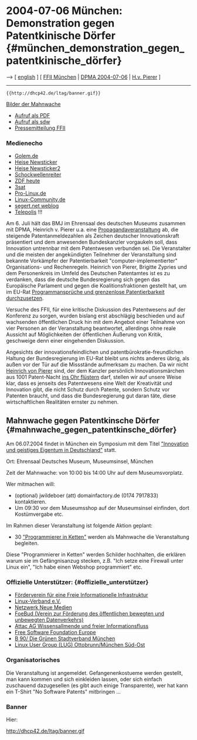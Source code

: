 # 2004-07-06 München: Demonstration gegen Patentkinische Dörfer {#münchen_demonstration_gegen_patentkinische_dörfer}

\--\> \[
[english](http://kwiki.ffii.org/?DemoMuenchen040706En "wikilink") \] \[
[ FFII München](FfiiMuenchenDe "wikilink") \| [ DPMA
2004-07-06](Dpma040706De "wikilink") \| [ H.v.
Pierer](HeinrichVonPiererDe "wikilink") \]

------------------------------------------------------------------------

```{=mediawiki}
{{http://dhcp42.de/ltag/banner.gif}}
```
[Bilder der Mahnwache](http://gallery.dhcp42.de/DemoMuc2 "wikilink")

-   [Aufruf als
    PDF](http://www.ffii.org/~blasum/DemoMuenchen040706De.pdf "wikilink")
-   [Aufruf als
    sdw](http://www.ffii.org/~blasum/DemoMuenchen040706De.sdw "wikilink")
-   [ Pressemitteilung FFII](DpmaPM040706De "wikilink")

### Medienecho

-   [Golem.de](http://golem.de/0407/32170.html "wikilink")
-   [Heise
    Newsticker](http://www.heise.de/newsticker/meldung/48875 "wikilink")
-   [Heise
    Newsticker2](http://www.heise.de/newsticker/meldung/48897 "wikilink")
-   [Schockwellenreiter](http://blog.schockwellenreiter.de/4360 "wikilink")
-   [ZDF
    heute](http://www.heute.t-online.de/ZDFheute/artikel/1/0,1367,COMP-0-2142561,00.html "wikilink")
-   [3sat](http://www.3sat.de/kulturzeit/news/67969/index.html "wikilink")
-   [Pro-Linux.de](http://www.pro-linux.de/news/2004/7010.html "wikilink")
-   [Linux-Community.de](http://www.linux-community.de/Neues/story?storyid=13862 "wikilink")
-   [segert.net weblog](http://segert.net/item00213.php "wikilink")
-   [Telepolis](http://www.heise.de/tp/deutsch/special/copy/17825/1.html "wikilink")
    !!!

Am 6. Juli hält das BMJ im Ehrensaal des deutschen Museums zusammen mit
DPMA, Heinrich v. Pierer u.a. eine [
Propagandaveranstaltung](Dpma040706De "wikilink") ab, die steigende
Patentanmeldezahlen als Zeichen deutscher Innovationskraft präsentiert
und dem anwesenden Bundeskanzler vorgaukeln soll, dass Innovation
untrennbar mit dem Patentwesen verbunden sei. Die Veranstalter und die
meisten der angekündigten Teilnehmer der Veranstaltung sind bekannte
Vorkämpfer der Patentierbarkeit \"computer-implementierter\"
Organisations- und Rechenregeln. Heinrich von Pierer, Brigitte Zypries
und dem Personenkreis im Umfeld des Deutschen Patentamtes ist es zu
verdanken, dass die deutsche Bundesregierung sich gegen das Europäische
Parlament und gegen die Koalitionsfraktionen gestellt hat, um im EU-Rat
[ Programmansprüche und grenzenlose Patentierbarkeit
durchzusetzen](Cons040518De "wikilink").

Versuche des FFII, für eine kritische Diskussion des Patentwesens auf
der Konferenz zu sorgen, wurden bislang erst abschlägig beschieden und
auf wachsenden öffentlichen Druck hin mit dem Angebot einer Teilnahme
von vier Personen an der Veranstaltung beantwortet, allerdings ohne
reale Aussicht auf Möglichkeiten der öffentlichen Äußerung von Kritik,
geschweige denn einer eingehenden Diskussion.

Angesichts der innovationsfeindlichen und patentbürokratie-freundlichen
Haltung der Bundesregierung im EU-Rat bleibt uns nichts anderes übrig,
als außen vor der Tür auf die Missstände aufmerksam zu machen. Da wir
nicht [ Heinrich von Pierer](HeinrichVonPiererDe "wikilink") sind, der
dem Kanzler persönlich Innovationsmärchen aus 1001 Patent-Nacht [ins Ohr
flüstern](http://swpat.ffii.org/news/03/telcos1107/ "wikilink") darf,
stellen wir auf unsere Weise klar, dass es jenseits des Patentwesens
eine Welt der Kreativität und Innovation gibt, die nicht Schutz durch
Patente, sondern Schutz vor Patenten braucht, und dass die
Bundesregierung gut daran täte, diese wirtschaftlichen Realitäten
ernster zu nehmen.

## Mahnwache gegen Patentkinsche Dörfer {#mahnwache_gegen_patentkinsche_dörfer}

Am 06.07.2004 findet in München ein Symposium mit dem Titel [
\"Innovation und geistiges Eigentum in
Deutschland\"](Dpma040706De "wikilink") statt.

Ort: Ehrensaal Deutsches Museum, Museumsinsel, München

Zeit der Mahnwache: von 10:00 bis 14:00 Uhr auf dem Museumsvorplatz.

Wer mitmachen will:

-   (optional) jwildeboer (att) domainfactory.de (0174 7917833)
    kontaktieren.
-   Um 09:30 vor dem Museumsshop auf der Museumsinsel einfinden, dort
    Kostümvergabe etc.

Im Rahmen dieser Veranstaltung ist folgende Aktion geplant:

-   30 [\"Programmierer in
    Ketten\"](http://segert.net/softwarepatente/16.php "wikilink")
    werden als Mahnwache die Veranstaltung begleiten.

Diese \"Programmierer in Ketten\" werden Schilder hochhalten, die
erklären warum sie im Gefängnisanzug stecken, z.B. \"Ich setze eine
Firewall unter Linux ein\", \"Ich habe einen Webshop programmiert\" etc.

### Offizielle Unterstützer: {#offizielle_unterstützer}

-   [Förderverein für eine Freie Informationelle
    Infrastruktur](http://www.ffii.org/ "wikilink")
-   [Linux-Verband e.V.](http://linux-verband.de/ "wikilink")
-   [Netzwerk Neue Medien](http://www.nnm-ev.de "wikilink")
-   [FoeBud (Verein zur Förderung des öffentlichen bewegten und
    unbewegten Datenverkehrs)](http://www.foebud.org "wikilink")
-   [Attac AG Wissensallmende und freier
    Informationsfluss](http://attac-netzwerk.de/ "wikilink")
-   [Free Software Foundation
    Europe](http://www.fsfeurope.org "wikilink")
-   [B 90/ Die Grünen Stadtverband
    München](http://www.gruene-muenchen.de "wikilink")
-   [Linux User Group (LUG) Ottobrunn/München
    Süd-Ost](http://www.lug-ottobrunn.de/ "wikilink")

### Organisatorisches

Die Veranstaltung ist angemeldet. Gefangenenkostueme werden gestellt,
man kann kommen und sich einkleiden lassen, oder sich einfach zuschauend
dazugesellen (es gibt auch einige Transparente), wer hat kann ein
T-Shirt \"No Software Patents\" mitbringen \...

### Banner

Hier:

[
<http://dhcp42.de/ltag/banner.gif>](//dhcp42.de/ltag/banner.gif "wikilink")
